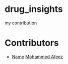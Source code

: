 # drug_insights
my contribution 

# Contributors
- [Name](www.name.com)
[Mohammed Afeez](https://github.com/NKASG)
